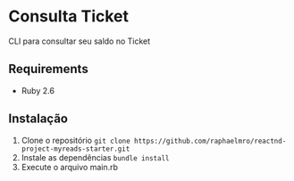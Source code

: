 # Consulta Ticket

CLI para consultar seu saldo no Ticket

## Requirements
-   Ruby 2.6

## Instalação
1. Clone o repositório
`git clone https://github.com/raphaelmro/reactnd-project-myreads-starter.git`
2. Instale as dependências
`bundle install`
3. Execute o arquivo main.rb
